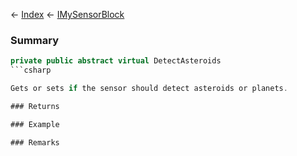 ← [Index](Api-Index) ← [IMySensorBlock](Sandbox.ModAPI.Ingame.IMySensorBlock)

### Summary

```csharp
private public abstract virtual DetectAsteroids
```csharp

Gets or sets if the sensor should detect asteroids or planets.

### Returns

### Example

### Remarks

